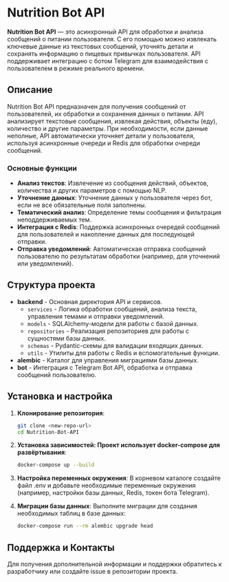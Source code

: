# Nutrition Bot API

**Nutrition Bot API** — это асинхронный API для обработки и анализа сообщений о питании пользователя. С его помощью можно извлекать ключевые данные из текстовых сообщений, уточнять детали и сохранять информацию о пищевых привычках пользователя. API поддерживает интеграцию с ботом Telegram для взаимодействия с пользователем в режиме реального времени.

## Описание

Nutrition Bot API предназначен для получения сообщений от пользователей, их обработки и сохранения данных о питании. API анализирует текстовые сообщения, извлекая действия, объекты (еду), количество и другие параметры. При необходимости, если данные неполные, API автоматически уточняет детали у пользователя, используя асинхронные очереди и Redis для обработки очереди сообщений.

### Основные функции
- **Анализ текстов**: Извлечение из сообщения действий, объектов, количества и других параметров с помощью NLP.
- **Уточнение данных**: Уточнение данных у пользователя через бот, если не все обязательные поля заполнены.
- **Тематический анализ**: Определение темы сообщения и фильтрация неподдерживаемых тем.
- **Интеграция с Redis**: Поддержка асинхронных очередей сообщений для пользователей и накопление данных для последующей отправки.
- **Отправка уведомлений**: Автоматическая отправка сообщений пользователю по результатам обработки (например, для уточнений или уведомлений).

## Структура проекта

- **backend** - Основная директория API и сервисов.
  - `services` - Логика обработки сообщений, анализа текста, управления темами и отправки уведомлений.
  - `models` - SQLAlchemy-модели для работы с базой данных.
  - `repositories` - Реализация репозиториев для работы с сущностями базы данных.
  - `schemas` - Pydantic-схемы для валидации входящих данных.
  - `utils` - Утилиты для работы с Redis и вспомогательные функции.
- **alembic** - Каталог для управления миграциями базы данных.
- **bot** - Интеграция с Telegram Bot API, обработка и отправка сообщений пользователю.

## Установка и настройка

1. **Клонирование репозитория**:
   ```bash
   git clone <new-repo-url>
   cd Nutrition-Bot-API
   
2. **Установка зависимостей: Проект использует docker-compose для развёртывания**:
    ```bash
    docker-compose up --build

3. **Настройка переменных окружения**: В корневом каталоге создайте файл .env и добавьте необходимые переменные окружения (например, настройки базы данных, Redis, токен бота Telegram).

4. **Миграции базы данных**: Выполните миграции для создания необходимых таблиц в базе данных:
    ```bash
   docker-compose run --rm alembic upgrade head

## Поддержка и Контакты
Для получения дополнительной информации и поддержки обратитесь к разработчику или создайте issue в репозитории проекта.